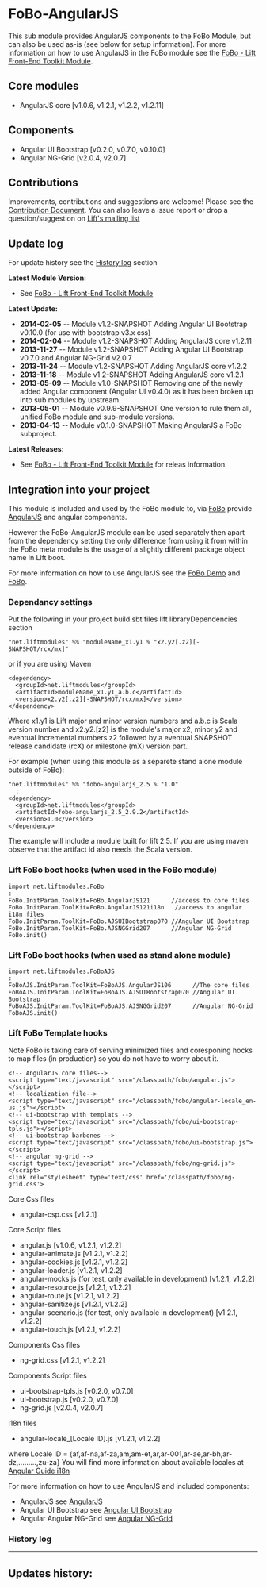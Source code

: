 FoBo-AngularJS
=================

This sub module provides AngularJS components to the FoBo Module, but can also be used as-is (see below for setup information).
For more information on how to use AngularJS in the FoBo module see the [FoBo - Lift Front-End Toolkit Module](https://github.com/karma4u101/FoBo).

Core modules 
---------------------------------
- AngularJS core [v1.0.6, v1.2.1, v1.2.2, v1.2.11]

Components
----------
- Angular UI Bootstrap [v0.2.0, v0.7.0, v0.10.0]
- Angular NG-Grid [v2.0.4, v2.0.7]


Contributions
-------------
Improvements, contributions and suggestions are welcome! Please see the [Contribution Document](https://github.com/karma4u101/FoBo/blob/master/CONTRIBUTING.md). You can also leave a issue report or drop a question/suggestion on [Lift's mailing list](http://groups.google.com/group/liftweb/) 

Update log
----------

For update history see the [History log](https://github.com/karma4u101/FoBo/tree/master/AngularJS#history-log) section

**Latest Module Version:**
- See [FoBo - Lift Front-End Toolkit Module](https://github.com/karma4u101/FoBo)  

**Latest Update:**
- **2014-02-05** -- Module v1.2-SNAPSHOT Adding Angular UI Bootstrap v0.10.0 (for use with bootstrap v3.x css)
- **2014-02-04** -- Module v1.2-SNAPSHOT Adding AngularJS core v1.2.11
- **2013-11-27** -- Module v1.2-SNAPSHOT Adding Angular UI Bootstrap v0.7.0 and Angular NG-Grid v2.0.7
- **2013-11-24** -- Module v1.2-SNAPSHOT Adding AngularJS core v1.2.2
- **2013-11-18** -- Module v1.2-SNAPSHOT Adding AngularJS core v1.2.1
- **2013-05-09** -- Module v1.0-SNAPSHOT Removing one of the newly added Angular component (Angular UI v0.4.0) as it has been broken up into sub modules by upstream. 
- **2013-05-01** -- Module v0.9.9-SNAPSHOT One version to rule them all, unified FoBo module and sub-module versions.
- **2013-04-13** -- Module v0.1.0-SNAPSHOT Making AngularJS a FoBo subproject.

**Latest Releases:**
- See [FoBo - Lift Front-End Toolkit Module](https://github.com/karma4u101/FoBo) for releas information.


Integration into your project 
-------------------------------

This module is included and used by the FoBo module to, via [FoBo](https://github.com/karma4u101/FoBo/blob/master/README.md) provide [AngularJS](http://angularjs.org/) and angular components. 

However the FoBo-AngularJS module can be used separately then apart from the dependency setting the only difference from using it from within the FoBo meta module is the usage of a slightly different package object name in Lift boot. 

For more information on how to use AngularJS see the [FoBo Demo](http://www.media4u101.se/fobo-lift-template-demo/) and [FoBo](https://github.com/karma4u101/FoBo/blob/master/README.md).  

### Dependancy settings

Put the following in your project build.sbt files lift libraryDependencies section 

    "net.liftmodules" %% "moduleName_x1.y1 % "x2.y2[.z2][-SNAPSHOT/rcx/mx]"

or if you are using Maven

    <dependency>
      <groupId>net.liftmodules</groupId>
      <artifactId>moduleName_x1.y1_a.b.c</artifactId>
      <version>x2.y2[.z2][-SNAPSHOT/rcx/mx]</version>
    </dependency>

Where x1.y1 is Lift major and minor version numbers and a.b.c is Scala
version number and x2.y2.[z2] is the module's major x2, minor y2 and
eventual incremental numbers z2 followed by a eventual SNAPSHOT 
release candidate (rcX) or milestone (mX) version part.

For example (when using this module as a separete stand alone module outside of FoBo):

    "net.liftmodules" %% "fobo-angularjs_2.5 % "1.0"
      :
    <dependency>
      <groupId>net.liftmodules</groupId>
      <artifactId>fobo-angularjs_2.5_2.9.2</artifactId>
      <version>1.0</version>
    </dependency>

The example will include a module built for lift 2.5. If you are using maven observe that the artifact id also needs the Scala version.

### Lift FoBo boot hooks (when used in the FoBo module)

    import net.liftmodules.FoBo 
    :
    FoBo.InitParam.ToolKit=FoBo.AngularJS121      //access to core files 
    FoBo.InitParam.ToolKit=FoBo.AngularJS121i18n   //access to angular i18n files 
    FoBo.InitParam.ToolKit=FoBo.AJSUIBootstrap070 //Angular UI Bootstrap
    FoBo.InitParam.ToolKit=FoBo.AJSNGGrid207      //Angular NG-Grid
    FoBo.init()

### Lift FoBo boot hooks (when used as stand alone module)

    import net.liftmodules.FoBoAJS 
    :
    FoBoAJS.InitParam.ToolKit=FoBoAJS.AngularJS106      //The core files 
    FoBoAJS.InitParam.ToolKit=FoBoAJS.AJSUIBootstrap070 //Angular UI Bootstrap
    FoBoAJS.InitParam.ToolKit=FoBoAJS.AJSNGGrid207      //Angular NG-Grid
    FoBoAJS.init()

### Lift FoBo Template hooks

Note FoBo is taking care of serving minimized files and coresponing hocks to map files (in production) so you do not have to worry about it. 

    <!-- AngularJS core files-->
    <script type="text/javascript" src="/classpath/fobo/angular.js"></script>
    <!-- localization file-->
    <script type="text/javascript" src="/classpath/fobo/angular-locale_en-us.js"></script>
    <!-- ui-bootstrap with templats -->
    <script type="text/javascript" src="/classpath/fobo/ui-bootstrap-tpls.js"></script>
    <!-- ui-bootstrap barbones -->
    <script type="text/javascript" src="/classpath/fobo/ui-bootstrap.js"></script>
    <!-- angular ng-grid -->
    <script type="text/javascript" src="/classpath/fobo/ng-grid.js"></script>
    <link rel="stylesheet" type='text/css' href='/classpath/fobo/ng-grid.css'>

Core Css files

- angular-csp.css [v1.2.1]

Core Script files

- angular.js [v1.0.6, v1.2.1, v1.2.2]
- angular-animate.js [v1.2.1, v1.2.2]
- angular-cookies.js [v1.2.1, v1.2.2]
- angular-loader.js [v1.2.1, v1.2.2]
- angular-mocks.js (for test, only available in development) [v1.2.1, v1.2.2]
- angular-resource.js [v1.2.1, v1.2.2]
- angular-route.js [v1.2.1, v1.2.2]
- angular-sanitize.js [v1.2.1, v1.2.2]
- angular-scenario.js (for test, only available in development) [v1.2.1, v1.2.2] 
- angular-touch.js [v1.2.1, v1.2.2]

Components Css files

- ng-grid.css [v1.2.1, v1.2.2]

Components Script files

- ui-bootstrap-tpls.js [v0.2.0, v0.7.0]
- ui-bootstrap.js [v0.2.0, v0.7.0]
- ng-grid.js [v2.0.4, v2.0.7]
 
i18n files

- angular-locale_[Locale ID].js [v1.2.1, v1.2.2]

where Locale ID = {af,af-na,af-za,am,am-et,ar,ar-001,ar-ae,ar-bh,ar-dz,.........,zu-za}
You will find more information about available locales at [Angular Guide i18n](http://docs.angularjs.org/guide/i18n)

For more information on how to use AngularJS and included components:
- AngularJS see [AngularJS](http://angularjs.org/)
- Angular UI Bootstrap see [Angular UI Bootstrap](http://angular-ui.github.io/bootstrap/)
- Angular Angular NG-Grid see [Angular NG-Grid](http://angular-ui.github.io/ng-grid/)

### History log
----------------

**Updates history:**
- 

 


